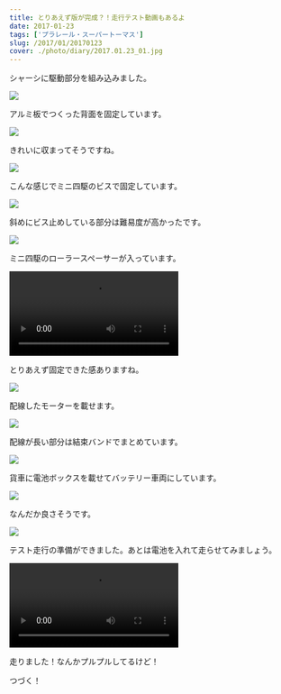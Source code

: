 ```yaml
---
title: とりあえず版が完成？！走行テスト動画もあるよ
date: 2017-01-23
tags: ['プラレール・スーパートーマス']
slug: /2017/01/20170123
cover: ./photo/diary/2017.01.23_01.jpg
---
```


<p class="sentence">
シャーシに駆動部分を組み込みました。
</p>
<div class="center"><img class="img-fluid" src="./photo/diary/2017.01.23_01.jpg"></div>
<p class="sentence spacing">アルミ板でつくった背面を固定しています。</p>
<div class="center"><img class="img-fluid" src="./photo/diary/2017.01.23_02.jpg"></div>
<p class="sentence spacing">きれいに収まってそうですね。</p>
<div class="center"><img class="img-fluid" src="./photo/diary/2017.01.23_03.jpg"></div>
<p class="sentence spacing">こんな感じでミニ四駆のビスで固定しています。</p>
<div class="center"><img class="img-fluid" src="./photo/diary/2017.01.23_04.jpg"></div>
<p class="sentence spacing">斜めにビス止めしている部分は難易度が高かったです。</p>
<div class="center"><img class="img-fluid" src="./photo/diary/2017.01.23_05.jpg"></div>
<p class="sentence spacing">ミニ四駆のローラースペーサーが入っています。</p>
<div class="center"><video class="img-fluid" src="./photo/diary/2017.01.23_06.mp4" controls></div>
<p class="sentence spacing">とりあえず固定できた感ありますね。</p>
<div class="center"><img class="img-fluid" src="./photo/diary/2017.01.23_07.jpg"></div>
<p class="sentence spacing">配線したモーターを載せます。</p>
<div class="center"><img class="img-fluid" src="./photo/diary/2017.01.23_08.jpg"></div>
<p class="sentence spacing">配線が長い部分は結束バンドでまとめています。</p>
<div class="center"><img class="img-fluid" src="./photo/diary/2017.01.23_09.jpg"></div>
<p class="sentence spacing">貨車に電池ボックスを載せてバッテリー車両にしています。</p>
<div class="center"><img class="img-fluid" src="./photo/diary/2017.01.23_10.jpg"></div>
<p class="sentence spacing">なんだか良さそうです。</p>
<div class="center"><img class="img-fluid" src="./photo/diary/2017.01.23_11.jpg"></div>
<p class="sentence spacing">テスト走行の準備ができました。あとは電池を入れて走らせてみましょう。</p>
<div class="center"><video class="img-fluid" src="./photo/diary/2017.01.23_12.mp4" controls></div>
<p class="sentence spacing">走りました！なんかプルプルしてるけど！</p>
<p class="sentence spacing">つづく！</p>
